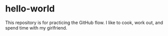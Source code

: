 # hello-world
This repository is for practicing the GitHub flow.
I like to cook, work out, and spend time with my girlfriend.
